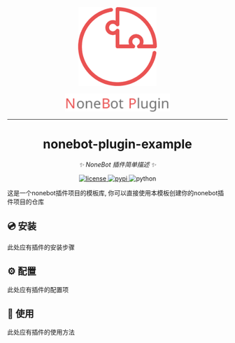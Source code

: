 <div align="center">
  <a href="https://v2.nonebot.dev/store"><img src="./nbp_logo.png" width="180" height="180" alt="NoneBotPluginLogo"></a>
  <br>
  <p><img src="./NoneBotPlugin.svg" width="240" alt="NoneBotPluginText"></p>
</div>

<div align="center">

---

# nonebot-plugin-example

_✨ NoneBot 插件简单描述 ✨_


<a href="./LICENSE">
    <img src="https://img.shields.io/github/license/owner/nonebot-plugin-example.svg" alt="license">
</a>
<a href="https://pypi.python.org/pypi/nonebot-plugin-example">
    <img src="https://img.shields.io/pypi/v/nonebot-plugin-example.svg" alt="pypi">
</a>
<img src="https://img.shields.io/badge/python-3.8+-blue.svg" alt="python">

</div>

这是一个nonebot插件项目的模板库, 你可以直接使用本模板创建你的nonebot插件项目的仓库

## 💿 安装

此处应有插件的安装步骤

## ⚙️ 配置

此处应有插件的配置项

## 🎉 使用

此处应有插件的使用方法

